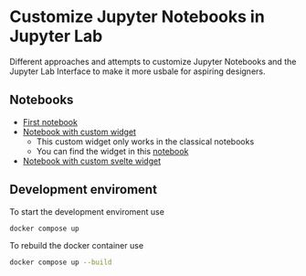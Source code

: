 # Customize Jupyter Notebooks in Jupyter Lab

Different approaches and attempts to customize Jupyter Notebooks and the Jupyter Lab Interface to make it more usbale for aspiring designers.

## Notebooks

- [First notebook](./src/notebooks/first-notebook.ipynb)
- [Notebook with custom widget](./src/notebooks/custom-widget.ipynb)
  - This custom widget only works in the classical notebooks
  - You can find the widget in this [notebook](./src/widgets/QuoteWidget.ipynb)
- [Notebook with custom svelte widget](./src/notebooks/custom-svelte-widget.ipynb)

## Development enviroment

To start the development enviroment use

```bash
docker compose up
```

To rebuild the docker container use

```bash
docker compose up --build
```
